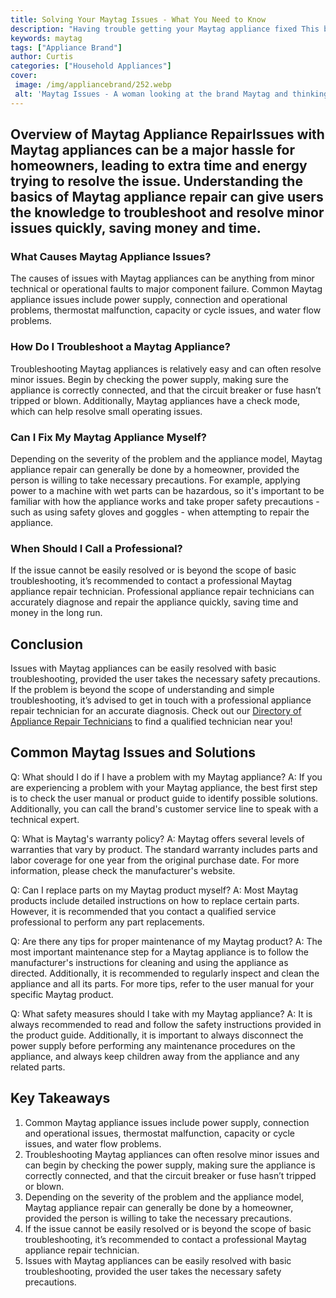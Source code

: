 ```yaml
---
title: Solving Your Maytag Issues - What You Need to Know
description: "Having trouble getting your Maytag appliance fixed This blog post covers what you need to know to get your Maytag issues solved quickly and easily From tips on troubleshooting to advice on hiring a professional weve got you covered"
keywords: maytag
tags: ["Appliance Brand"]
author: Curtis
categories: ["Household Appliances"]
cover: 
 image: /img/appliancebrand/252.webp
 alt: 'Maytag Issues - A woman looking at the brand Maytag and thinking about how to solve any problems she may have'
---
```

## Overview of Maytag Appliance RepairIssues with Maytag appliances can be a major hassle for homeowners, leading to extra time and energy trying to resolve the issue. Understanding the basics of Maytag appliance repair can give users the knowledge to troubleshoot and resolve minor issues quickly, saving money and time.

### What Causes Maytag Appliance Issues?
The causes of issues with Maytag appliances can be anything from minor technical or operational faults to major component failure. Common Maytag appliance issues include power supply, connection and operational problems, thermostat malfunction, capacity or cycle issues, and water flow problems.

### How Do I Troubleshoot a Maytag Appliance?
Troubleshooting Maytag appliances is relatively easy and can often resolve minor issues. Begin by checking the power supply, making sure the appliance is correctly connected, and that the circuit breaker or fuse hasn’t tripped or blown. Additionally, Maytag appliances have a check mode, which can help resolve small operating issues.

### Can I Fix My Maytag Appliance Myself?
Depending on the severity of the problem and the appliance model, Maytag appliance repair can generally be done by a homeowner, provided the person is willing to take necessary precautions. For example, applying power to a machine with wet parts can be hazardous, so it's important to be familiar with how the appliance works and take proper safety precautions - such as using safety gloves and goggles - when attempting to repair the appliance.

### When Should I Call a Professional?
If the issue cannot be easily resolved or is beyond the scope of basic troubleshooting, it’s recommended to contact a professional Maytag appliance repair technician. Professional appliance repair technicians can accurately diagnose and repair the appliance quickly, saving time and money in the long run.

## Conclusion
Issues with Maytag appliances can be easily resolved with basic troubleshooting, provided the user takes the necessary safety precautions. If the problem is beyond the scope of understanding and simple troubleshooting, it’s advised to get in touch with a professional appliance repair technician for an accurate diagnosis. Check out our [Directory of Appliance Repair Technicians](./pages/appliance-repair-technicians) to find a qualified technician near you!

## Common Maytag Issues and Solutions

Q: What should I do if I have a problem with my Maytag appliance? 
A: If you are experiencing a problem with your Maytag appliance, the best first step is to check the user manual or product guide to identify possible solutions. Additionally, you can call the brand's customer service line to speak with a technical expert. 

Q: What is Maytag's warranty policy? 
A: Maytag offers several levels of warranties that vary by product. The standard warranty includes parts and labor coverage for one year from the original purchase date. For more information, please check the manufacturer's website. 

Q: Can I replace parts on my Maytag product myself? 
A: Most Maytag products include detailed instructions on how to replace certain parts. However, it is recommended that you contact a qualified service professional to perform any part replacements. 

Q: Are there any tips for proper maintenance of my Maytag product? 
A: The most important maintenance step for a Maytag appliance is to follow the manufacturer's instructions for cleaning and using the appliance as directed. Additionally, it is recommended to regularly inspect and clean the appliance and all its parts. For more tips, refer to the user manual for your specific Maytag product. 

Q: What safety measures should I take with my Maytag appliance? 
A: It is always recommended to read and follow the safety instructions provided in the product guide. Additionally, it is important to always disconnect the power supply before performing any maintenance procedures on the appliance, and always keep children away from the appliance and any related parts.

## Key Takeaways
1. Common Maytag appliance issues include power supply, connection and operational issues, thermostat malfunction, capacity or cycle issues, and water flow problems.
2. Troubleshooting Maytag appliances can often resolve minor issues and can begin by checking the power supply, making sure the appliance is correctly connected, and that the circuit breaker or fuse hasn’t tripped or blown.
3. Depending on the severity of the problem and the appliance model, Maytag appliance repair can generally be done by a homeowner, provided the person is willing to take the necessary precautions.
4. If the issue cannot be easily resolved or is beyond the scope of basic troubleshooting, it’s recommended to contact a professional Maytag appliance repair technician.
5. Issues with Maytag appliances can be easily resolved with basic troubleshooting, provided the user takes the necessary safety precautions.
